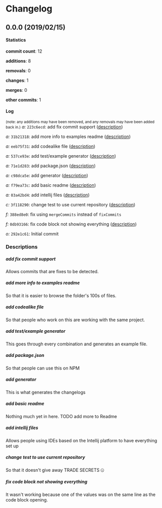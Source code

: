 # Changelog
## 0.0.0 (2019/02/15)
#### Statistics
**commit count**: 12

**additions**: 8

**removals**: 0

**changes**: 1

**merges**: 0

**other commits**: 1

#### Log
<small>(note: any additions may have been removed, and any removals may have been added back in.)</small>
*a:* `223c6ecd`: add fix commit support ([description](#add-fix-commit-support-21))

*a:* `31b21318`: add more info to examples readme ([description](#add-more-info-to-examples-readme-21))

*a:* `eeb75f31`: add codealike file ([description](#add-codealike-file-21))

*a:* `537ce93e`: add test/example generator ([description](#add-testexample-generator-21))

*a:* `71e1d283`: add package.json ([description](#add-packagejson-21))

*a:* `c98dca5e`: add generator ([description](#add-generator-21))

*a:* `f79ea73c`: add basic readme ([description](#add-basic-readme-21))

*a:* `03a42bd4`: add intellij files ([description](#add-intellij-files-21))

*c:* `3f118290`: change test to use current repository ([description](#change-test-to-use-current-repository-21))

*f:* `388ed8e0`: fix using `mergeCommits` instead of `fixCommits`

*f:* `0db93166`: fix code block not showing everything ([description](#fix-code-block-not-showing-everything-21))

*o:* `292e1c61`: Initial commit

### Descriptions
##### add fix commit support
Allows commits that are fixes to be detected.
##### add more info to examples readme
So that it is easier to browse the folder's 100s of files.
##### add codealike file
So that people who work on this are working with the same project.
##### add test/example generator
This goes through every combination and generates an example file.
##### add package.json
So that people can use this on NPM
##### add generator
This is what generates the changelogs
##### add basic readme
Nothing much yet in here. TODO add more to Readme
##### add intellij files
Allows people using IDEs based on the Intellij platform to have everything set up
##### change test to use current repository
So that it doesn't give away TRADE SECRETS 🤐
##### fix code block not showing everything
It wasn't working because one of the values was on the same line as the code block opening.
